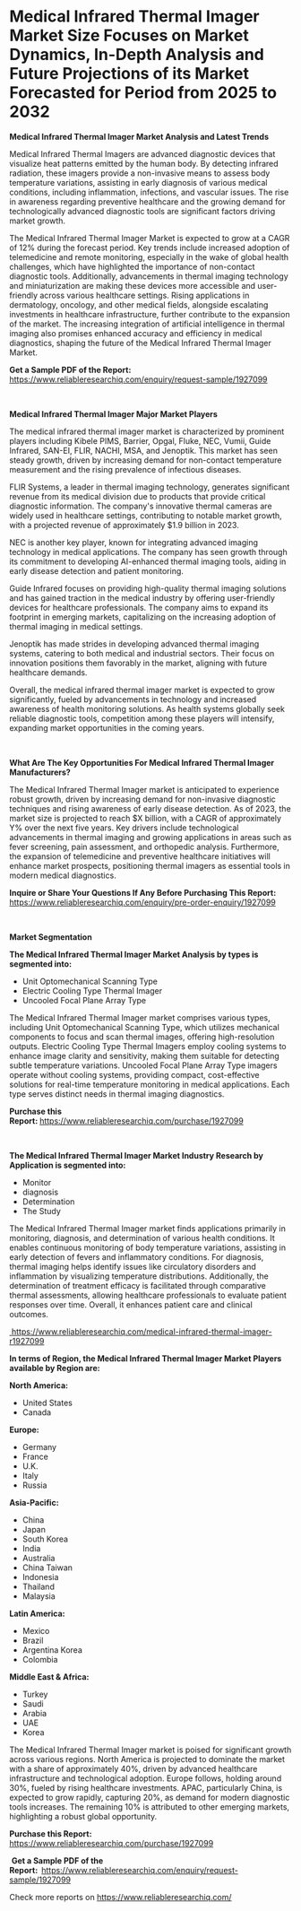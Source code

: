 <p><h1>Medical Infrared Thermal Imager Market Size Focuses on Market Dynamics, In-Depth Analysis and Future Projections of its Market Forecasted for Period from 2025 to 2032</h1></p><p><strong>Medical Infrared Thermal Imager Market Analysis and Latest Trends</strong></p>
<p><p>Medical Infrared Thermal Imagers are advanced diagnostic devices that visualize heat patterns emitted by the human body. By detecting infrared radiation, these imagers provide a non-invasive means to assess body temperature variations, assisting in early diagnosis of various medical conditions, including inflammation, infections, and vascular issues. The rise in awareness regarding preventive healthcare and the growing demand for technologically advanced diagnostic tools are significant factors driving market growth.</p><p>The Medical Infrared Thermal Imager Market is expected to grow at a CAGR of 12% during the forecast period. Key trends include increased adoption of telemedicine and remote monitoring, especially in the wake of global health challenges, which have highlighted the importance of non-contact diagnostic tools. Additionally, advancements in thermal imaging technology and miniaturization are making these devices more accessible and user-friendly across various healthcare settings. Rising applications in dermatology, oncology, and other medical fields, alongside escalating investments in healthcare infrastructure, further contribute to the expansion of the market. The increasing integration of artificial intelligence in thermal imaging also promises enhanced accuracy and efficiency in medical diagnostics, shaping the future of the Medical Infrared Thermal Imager Market.</p></p>
<p><strong>Get a Sample PDF of the Report:&nbsp;</strong> <a href="https://www.reliableresearchiq.com/enquiry/request-sample/1927099?utm_campaign=3103&utm_medium=2&utm_source=Github&utm_content=ia&utm_term=28032025&utm_id=medical-infrared-thermal-imager">https://www.reliableresearchiq.com/enquiry/request-sample/1927099</a></p>
<p>&nbsp;</p>
<p><strong>Medical Infrared Thermal Imager Major Market Players</strong></p>
<p><p>The medical infrared thermal imager market is characterized by prominent players including Kibele PIMS, Barrier, Opgal, Fluke, NEC, Vumii, Guide Infrared, SAN-EI, FLIR, NACHI, MSA, and Jenoptik. This market has seen steady growth, driven by increasing demand for non-contact temperature measurement and the rising prevalence of infectious diseases.</p><p>FLIR Systems, a leader in thermal imaging technology, generates significant revenue from its medical division due to products that provide critical diagnostic information. The company's innovative thermal cameras are widely used in healthcare settings, contributing to notable market growth, with a projected revenue of approximately $1.9 billion in 2023.</p><p>NEC is another key player, known for integrating advanced imaging technology in medical applications. The company has seen growth through its commitment to developing AI-enhanced thermal imaging tools, aiding in early disease detection and patient monitoring.</p><p>Guide Infrared focuses on providing high-quality thermal imaging solutions and has gained traction in the medical industry by offering user-friendly devices for healthcare professionals. The company aims to expand its footprint in emerging markets, capitalizing on the increasing adoption of thermal imaging in medical settings.</p><p>Jenoptik has made strides in developing advanced thermal imaging systems, catering to both medical and industrial sectors. Their focus on innovation positions them favorably in the market, aligning with future healthcare demands.</p><p>Overall, the medical infrared thermal imager market is expected to grow significantly, fueled by advancements in technology and increased awareness of health monitoring solutions. As health systems globally seek reliable diagnostic tools, competition among these players will intensify, expanding market opportunities in the coming years.</p></p>
<p>&nbsp;</p>
<p><strong>What Are The Key Opportunities For Medical Infrared Thermal Imager Manufacturers?</strong></p>
<p><p>The Medical Infrared Thermal Imager market is anticipated to experience robust growth, driven by increasing demand for non-invasive diagnostic techniques and rising awareness of early disease detection. As of 2023, the market size is projected to reach $X billion, with a CAGR of approximately Y% over the next five years. Key drivers include technological advancements in thermal imaging and growing applications in areas such as fever screening, pain assessment, and orthopedic analysis. Furthermore, the expansion of telemedicine and preventive healthcare initiatives will enhance market prospects, positioning thermal imagers as essential tools in modern medical diagnostics.</p></p>
<p><strong>Inquire or Share Your Questions If Any Before Purchasing This Report:</strong> <a href="https://www.reliableresearchiq.com/enquiry/pre-order-enquiry/1927099?utm_campaign=3103&utm_medium=2&utm_source=Github&utm_content=ia&utm_term=28032025&utm_id=medical-infrared-thermal-imager">https://www.reliableresearchiq.com/enquiry/pre-order-enquiry/1927099</a></p>
<p>&nbsp;</p>
<p><strong>Market Segmentation</strong></p>
<p><strong>The Medical Infrared Thermal Imager Market Analysis by types is segmented into:</strong></p>
<p><ul><li>Unit Optomechanical Scanning Type</li><li>Electric Cooling Type Thermal Imager</li><li>Uncooled Focal Plane Array Type</li></ul></p>
<p><p>The Medical Infrared Thermal Imager market comprises various types, including Unit Optomechanical Scanning Type, which utilizes mechanical components to focus and scan thermal images, offering high-resolution outputs. Electric Cooling Type Thermal Imagers employ cooling systems to enhance image clarity and sensitivity, making them suitable for detecting subtle temperature variations. Uncooled Focal Plane Array Type imagers operate without cooling systems, providing compact, cost-effective solutions for real-time temperature monitoring in medical applications. Each type serves distinct needs in thermal imaging diagnostics.</p></p>
<p><strong>Purchase this Report:&nbsp;</strong><a href="https://www.reliableresearchiq.com/purchase/1927099?utm_campaign=3103&utm_medium=2&utm_source=Github&utm_content=ia&utm_term=28032025&utm_id=medical-infrared-thermal-imager">https://www.reliableresearchiq.com/purchase/1927099</a></p>
<p>&nbsp;</p>
<p><strong>The Medical Infrared Thermal Imager Market Industry Research by Application is segmented into:</strong></p>
<p><ul><li>Monitor</li><li>diagnosis</li><li>Determination</li><li>The Study</li></ul></p>
<p><p>The Medical Infrared Thermal Imager market finds applications primarily in monitoring, diagnosis, and determination of various health conditions. It enables continuous monitoring of body temperature variations, assisting in early detection of fevers and inflammatory conditions. For diagnosis, thermal imaging helps identify issues like circulatory disorders and inflammation by visualizing temperature distributions. Additionally, the determination of treatment efficacy is facilitated through comparative thermal assessments, allowing healthcare professionals to evaluate patient responses over time. Overall, it enhances patient care and clinical outcomes.</p></p>
<p><a href="https://www.reliableresearchiq.com/medical-infrared-thermal-imager-r1927099?utm_campaign=3103&utm_medium=2&utm_source=Github&utm_content=ia&utm_term=28032025&utm_id=medical-infrared-thermal-imager">&nbsp;https://www.reliableresearchiq.com/medical-infrared-thermal-imager-r1927099</a></p>
<p><strong>In terms of Region, the Medical Infrared Thermal Imager Market Players available by Region are:</strong></p>
<p>
    <p> <strong> North America: </strong>
        <ul>
            <li>United States</li>
            <li>Canada</li>
        </ul>
        </p> 
    <p> <strong> Europe: </strong>
        <ul>
            <li>Germany</li>
            <li>France</li>
            <li>U.K.</li>
            <li>Italy</li>
            <li>Russia</li>
        </ul>
        </p> 
    <p> <strong> Asia-Pacific: </strong>
        <ul>
            <li>China</li>
            <li>Japan</li>
            <li>South Korea</li>
            <li>India</li>
            <li>Australia</li>
            <li>China Taiwan</li>
            <li>Indonesia</li>
            <li>Thailand</li>
            <li>Malaysia</li>
        </ul>
        </p> 
    <p> <strong> Latin America: </strong>
        <ul>
            <li>Mexico</li>
            <li>Brazil</li>
            <li>Argentina Korea</li>
            <li>Colombia</li>
        </ul>
        </p> 
    <p> <strong> Middle East & Africa: </strong>
        <ul>
            <li>Turkey</li>
            <li>Saudi</li>
            <li>Arabia</li>
            <li>UAE</li>
            <li>Korea</li>
        </ul>
    </p>
    </p>
<p><p>The Medical Infrared Thermal Imager market is poised for significant growth across various regions. North America is projected to dominate the market with a share of approximately 40%, driven by advanced healthcare infrastructure and technological adoption. Europe follows, holding around 30%, fueled by rising healthcare investments. APAC, particularly China, is expected to grow rapidly, capturing 20%, as demand for modern diagnostic tools increases. The remaining 10% is attributed to other emerging markets, highlighting a robust global opportunity.</p></p>
<p><strong>Purchase this Report: </strong><a href="https://www.reliableresearchiq.com/purchase/1927099?utm_campaign=3103&utm_medium=2&utm_source=Github&utm_content=ia&utm_term=28032025&utm_id=medical-infrared-thermal-imager">https://www.reliableresearchiq.com/purchase/1927099</a></p>
<p>&nbsp;<strong>Get a Sample PDF of the Report:&nbsp;&nbsp;</strong><a href="https://www.reliableresearchiq.com/enquiry/request-sample/1927099?utm_campaign=3103&utm_medium=2&utm_source=Github&utm_content=ia&utm_term=28032025&utm_id=medical-infrared-thermal-imager">https://www.reliableresearchiq.com/enquiry/request-sample/1927099</a></p>
<p><strong></strong></p>
<p>Check more reports on <a href="https://www.reliableresearchiq.com/?utm_campaign=3103&utm_medium=2&utm_source=Github&utm_content=ia&utm_term=28032025&utm_id=medical-infrared-thermal-imager">https://www.reliableresearchiq.com/</a></p>